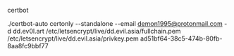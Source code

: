 certbot

 ./certbot-auto certonly --standalone --email demon1995@protonmail.com -d dd.ev0l.art
   /etc/letsencrypt/live/dd.evil.asia/fullchain.pem
   /etc/letsencrypt/live/dd.evil.asia/privkey.pem
   ad51bf64-38c5-474b-80fb-8aa8fc9bbf77
